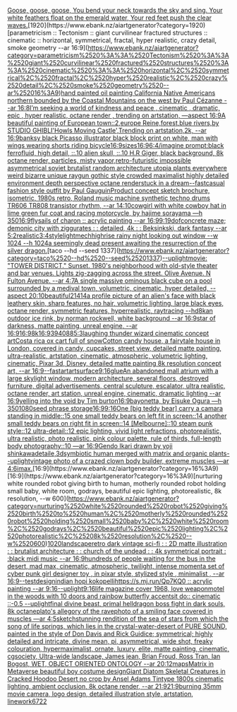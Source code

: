 [Goose, goose, goose,  You bend your neck towards the sky and sing.  Your white feathers float on the emerald water,  Your red feet push the clear waves.](https://www.ebank.nz/aiartgenerator?category=Goose%2C%2520goose%2C%2520goose%2C%2520%2520You%2520bend%2520your%2520neck%2520towards%2520the%2520sky%2520and%2520sing.%2520%2520Your%2520white%2520feathers%2520float%2520on%2520the%2520emerald%2520water%2C%2520%2520Your%2520red%2520feet%2520push%2520the%2520clear%2520waves.)[1920](https://www.ebank.nz/aiartgenerator?category=1920)[parametricism :: Tectonism :: giant curvilinear fractured structures :: cinematic :: horizontal, symmetrical, fractal, hyper realistic, crazy detail, smoke geometry --ar 16:9](https://www.ebank.nz/aiartgenerator?category=parametricism%2520%3A%3A%2520Tectonism%2520%3A%3A%2520giant%2520curvilinear%2520fractured%2520structures%2520%3A%3A%2520cinematic%2520%3A%3A%2520horizontal%2C%2520symmetrical%2C%2520fractal%2C%2520hyper%2520realistic%2C%2520crazy%2520detail%2C%2520smoke%2520geometry%2520--ar%252016%3A9)[hand painted oil painting California Native Americans northern bounded by the Coastal Mountains on the west by Paul Cézanne --ar 16:8](https://www.ebank.nz/aiartgenerator?category=hand%2520painted%2520oil%2520painting%2520California%2520Native%2520Americans%2520northern%2520bounded%2520by%2520the%2520Coastal%2520Mountains%2520on%2520the%2520west%2520by%2520Paul%2520C%C3%A9zanne%2520--ar%252016%3A8)[I’m seeking a world of kindness and peace , cinematic , dramatic, epic , hyper realistic, octane render , trending on artstation, —aspect 16:9](https://www.ebank.nz/aiartgenerator?category=I%E2%80%99m%2520seeking%2520a%2520world%2520of%2520kindness%2520and%2520peace%2520%2C%2520cinematic%2520%2C%2520dramatic%2C%2520epic%2520%2C%2520hyper%2520realistic%2C%2520octane%2520render%2520%2C%2520trending%2520on%2520artstation%2C%2520%E2%80%94aspect%252016%3A9)[A beautiful painting of European town::2,europe Reine,forest,blue rivers,by STUDIO GHIBLI'Howls Moving Castle',Trending on artstation,2k, --ar 16:9](https://www.ebank.nz/aiartgenerator?category=A%2520beautiful%2520painting%2520of%2520European%2520town%3A%3A2%2Ceurope%2520Reine%2Cforest%2Cblue%2520rivers%2Cby%2520STUDIO%2520GHIBLI%27Howls%2520Moving%2520Castle%27%2CTrending%2520on%2520artstation%2C2k%2C%2520--ar%252016%3A9)[banksy black Picasso illustrator black block print on white, man with wings wearing shorts riding bicycle](https://www.ebank.nz/aiartgenerator?category=banksy%2520black%2520Picasso%2520illustrator%2520black%2520block%2520print%2520on%2520white%2C%2520man%2520with%2520wings%2520wearing%2520shorts%2520riding%2520bicycle)[16:9](https://www.ebank.nz/aiartgenerator?category=16%3A9)[sizes](https://www.ebank.nz/aiartgenerator?category=sizes)[16:9](https://www.ebank.nz/aiartgenerator?category=16%3A9)[6:4](https://www.ebank.nz/aiartgenerator?category=6%3A4)[/imagine prompt:black ferrofluid, high detail, ::.10 alien skull, ::.10 H.R Giger, black background, 8k octane render, particles, misty vapor,](https://www.ebank.nz/aiartgenerator?category=/imagine%2520prompt%3Ablack%2520ferrofluid%2C%2520high%2520detail%2C%2520%3A%3A.10%2520alien%2520skull%2C%2520%3A%3A.10%2520H.R%2520Giger%2C%2520black%2520background%2C%25208k%2520octane%2520render%2C%2520particles%2C%2520misty%2520vapor%2C)[retro-futuristic impossible asymmetrical soviet brutalist random architecture utopia plants everywhere weird bizarre unique raygun gothic style crowded maximalist highly detailed environment depth perspective octane render](https://www.ebank.nz/aiartgenerator?category=retro-futuristic%2520impossible%2520asymmetrical%2520soviet%2520brutalist%2520random%2520architecture%2520utopia%2520plants%2520everywhere%2520weird%2520bizarre%2520unique%2520raygun%2520gothic%2520style%2520crowded%2520maximalist%2520highly%2520detailed%2520environment%2520depth%2520perspective%2520octane%2520render)[stuck in a dream](https://www.ebank.nz/aiartgenerator?category=stuck%2520in%2520a%2520dream)[--fast](https://www.ebank.nz/aiartgenerator?category=--fast)[casual fashion style outfit by Paul Gauguin](https://www.ebank.nz/aiartgenerator?category=casual%2520fashion%2520style%2520outfit%2520by%2520Paul%2520Gauguin)[Product concept sketch brochure, isometric, 1980s retro, Roland music machine synthetic techno drums TR606 TR808 transistor rhythm, --ar 14:10](https://www.ebank.nz/aiartgenerator?category=Product%2520concept%2520sketch%2520brochure%2C%2520isometric%2C%25201980s%2520retro%2C%2520Roland%2520music%2520machine%2520synthetic%2520techno%2520drums%2520TR606%2520TR808%2520transistor%2520rhythm%2C%2520--ar%252014%3A10)[cowgirl with white cowboy hat in lime green fur coat and racing motorcycle, by hajime sorayama —h 350](https://www.ebank.nz/aiartgenerator?category=cowgirl%2520with%2520white%2520cowboy%2520hat%2520in%2520lime%2520green%2520fur%2520coat%2520and%2520racing%2520motorcycle%2C%2520by%2520hajime%2520sorayama%2520%E2%80%94h%2520350)[16:9](https://www.ebank.nz/aiartgenerator?category=16%3A9)[fly](https://www.ebank.nz/aiartgenerator?category=fly)[sails of charon :: acrylic painting --ar 16:9](https://www.ebank.nz/aiartgenerator?category=sails%2520of%2520charon%2520%3A%3A%2520acrylic%2520painting%2520--ar%252016%3A9)[9:19](https://www.ebank.nz/aiartgenerator?category=9%3A19)[dof](https://www.ebank.nz/aiartgenerator?category=dof)[concrete maze; demonic city with ziggurates : : detailed, 4k : : Beksinkski, dark fantasy --ar 5:2](https://www.ebank.nz/aiartgenerator?category=concrete%2520maze%3B%2520demonic%2520city%2520with%2520ziggurates%2520%3A%2520%3A%2520detailed%2C%25204k%2520%3A%2520%3A%2520Beksinkski%2C%2520dark%2520fantasy%2520--ar%25205%3A2)[realistic](https://www.ebank.nz/aiartgenerator?category=realistic)[3:4](https://www.ebank.nz/aiartgenerator?category=3%3A4)[style](https://www.ebank.nz/aiartgenerator?category=style)[light](https://www.ebank.nz/aiartgenerator?category=light)[mech](https://www.ebank.nz/aiartgenerator?category=mech)[highrise rainy night looking out window --w 1024 --h 1024](https://www.ebank.nz/aiartgenerator?category=highrise%2520rainy%2520night%2520looking%2520out%2520window%2520--w%25201024%2520--h%25201024)[a seemingly dead present awaiting the resurrection of the silver dragon.](https://www.ebank.nz/aiartgenerator?category=a%2520seemingly%2520dead%2520present%2520awaiting%2520the%2520resurrection%2520of%2520the%2520silver%2520dragon.)[taco --hd --seed 1337](https://www.ebank.nz/aiartgenerator?category=taco%2520--hd%2520--seed%25201337)[--uplight](https://www.ebank.nz/aiartgenerator?category=--uplight)[movie: "TOWER DISTRICT."  Sunset.  1980's neighborhood with old-style theater and bar venues.  Lights zig-zagging across the street.  Olive Avenue.  N Fulton Avenue.  --ar 4:7](https://www.ebank.nz/aiartgenerator?category=movie%3A%2520%22TOWER%2520DISTRICT.%22%2520%2520Sunset.%2520%25201980%27s%2520neighborhood%2520with%2520old-style%2520theater%2520and%2520bar%2520venues.%2520%2520Lights%2520zig-zagging%2520across%2520the%2520street.%2520%2520Olive%2520Avenue.%2520%2520N%2520Fulton%2520Avenue.%2520%2520--ar%25204%3A7)[A single massive ominous black cube on a pool surrounded by a medival town, volumetric, cinematic, hyper detailed, --aspect 20:10](https://www.ebank.nz/aiartgenerator?category=A%2520single%2520massive%2520ominous%2520black%2520cube%2520on%2520a%2520pool%2520surrounded%2520by%2520a%2520medival%2520town%2C%2520volumetric%2C%2520cinematic%2C%2520hyper%2520detailed%2C%2520--aspect%252020%3A10)[beautiful](https://www.ebank.nz/aiartgenerator?category=beautiful)[21414](https://www.ebank.nz/aiartgenerator?category=21414)[a profile picture of an alien's face with black leathery skin, sharp features, no hair, volumetric lighting, large black eyes, octane render, symmetric features, hyperrealistic, raytracing --hd](https://www.ebank.nz/aiartgenerator?category=a%2520profile%2520picture%2520of%2520an%2520alien%27s%2520face%2520with%2520black%2520leathery%2520skin%2C%2520sharp%2520features%2C%2520no%2520hair%2C%2520volumetric%2520lighting%2C%2520large%2520black%2520eyes%2C%2520octane%2520render%2C%2520symmetric%2520features%2C%2520hyperrealistic%2C%2520raytracing%2520--hd)[8k](https://www.ebank.nz/aiartgenerator?category=8k)[an outdoor ice rink, by norman rockwell, white background --ar 16:9](https://www.ebank.nz/aiartgenerator?category=an%2520outdoor%2520ice%2520rink%2C%2520by%2520norman%2520rockwell%2C%2520white%2520background%2520--ar%252016%3A9)[star of darkness, matte painting, unreal engine, --ar 16:9](https://www.ebank.nz/aiartgenerator?category=star%2520of%2520darkness%2C%2520matte%2520painting%2C%2520unreal%2520engine%2C%2520--ar%252016%3A9)[16:9](https://www.ebank.nz/aiartgenerator?category=16%3A9)[8k](https://www.ebank.nz/aiartgenerator?category=8k)[16:9](https://www.ebank.nz/aiartgenerator?category=16%3A9)[3940](https://www.ebank.nz/aiartgenerator?category=3940)[88](https://www.ebank.nz/aiartgenerator?category=88)[5:3](https://www.ebank.nz/aiartgenerator?category=5%3A3)[laughing thunder wizard cinematic concept art](https://www.ebank.nz/aiartgenerator?category=laughing%2520thunder%2520wizard%2520cinematic%2520concept%2520art)[Costa rica ox cart full of snow](https://www.ebank.nz/aiartgenerator?category=Costa%2520rica%2520ox%2520cart%2520full%2520of%2520snow)[Cotton candy house, a fairytale house in London, covered in  candy, cupcakes, street view, detailed matte painting, ultra-realistic, artstation, cinematic, atmospheric, volumetric lighting, cinematic, Pixar 3d, Disney, detailed matte painting 8k resolution concept art, --ar 16:9](https://www.ebank.nz/aiartgenerator?category=Cotton%2520candy%2520house%2C%2520a%2520fairytale%2520house%2520in%2520London%2C%2520covered%2520in%2520%2520candy%2C%2520cupcakes%2C%2520street%2520view%2C%2520detailed%2520matte%2520painting%2C%2520ultra-realistic%2C%2520artstation%2C%2520cinematic%2C%2520atmospheric%2C%2520volumetric%2520lighting%2C%2520cinematic%2C%2520Pixar%25203d%2C%2520Disney%2C%2520detailed%2520matte%2520painting%25208k%2520resolution%2520concept%2520art%2C%2520--ar%252016%3A9)[--fast](https://www.ebank.nz/aiartgenerator?category=--fast)[art](https://www.ebank.nz/aiartgenerator?category=art)[art](https://www.ebank.nz/aiartgenerator?category=art)[surface](https://www.ebank.nz/aiartgenerator?category=surface)[9:16](https://www.ebank.nz/aiartgenerator?category=9%3A16)[glue](https://www.ebank.nz/aiartgenerator?category=glue)[An abandoned mall atrium with a large skylight window, modern architecture, several floors, destroyed furniture, digital advertisements, central sculpture, escalator, ultra realistic, octane render, art station, unreal engine, cinematic, dramatic lighting --ar 16:9](https://www.ebank.nz/aiartgenerator?category=An%2520abandoned%2520mall%2520atrium%2520with%2520a%2520large%2520skylight%2520window%2C%2520modern%2520architecture%2C%2520several%2520floors%2C%2520destroyed%2520furniture%2C%2520digital%2520advertisements%2C%2520central%2520sculpture%2C%2520escalator%2C%2520ultra%2520realistic%2C%2520octane%2520render%2C%2520art%2520station%2C%2520unreal%2520engine%2C%2520cinematic%2C%2520dramatic%2520lighting%2520--ar%252016%3A9)[yelling into the void by Tim burton](https://www.ebank.nz/aiartgenerator?category=yelling%2520into%2520the%2520void%2520by%2520Tim%2520burton)[16:9](https://www.ebank.nz/aiartgenerator?category=16%3A9)[bayonetta, by Eisuke Ogura —h 350](https://www.ebank.nz/aiartgenerator?category=bayonetta%2C%2520by%2520Eisuke%2520Ogura%2520%E2%80%94h%2520350)[1080](https://www.ebank.nz/aiartgenerator?category=1080)[seed phrase storage](https://www.ebank.nz/aiartgenerator?category=seed%2520phrase%2520storage)[16:9](https://www.ebank.nz/aiartgenerator?category=16%3A9)[9:16](https://www.ebank.nz/aiartgenerator?category=9%3A16)[One [big teddy bear] carry a camara standing in middle::15 one small teddy bears on left fit in screen::14 another small teddy bears on right fit in screen::14 [Melbourne]::10 steam punk style::12 ultra-detail::12 epic lighting, vivid light refractions, photorealistic, ultra realistic, photo realistic, pink colour palette, rule of thirds, full-length body photography::10 —ar 16:9](https://www.ebank.nz/aiartgenerator?category=One%2520%5Bbig%2520teddy%2520bear%5D%2520carry%2520a%2520camara%2520standing%2520in%2520middle%3A%3A15%2520one%2520small%2520teddy%2520bears%2520on%2520left%2520fit%2520in%2520screen%3A%3A14%2520another%2520small%2520teddy%2520bears%2520on%2520right%2520fit%2520in%2520screen%3A%3A14%2520%5BMelbourne%5D%3A%3A10%2520steam%2520punk%2520style%3A%3A12%2520ultra-detail%3A%3A12%2520epic%2520lighting%2C%2520vivid%2520light%2520refractions%2C%2520photorealistic%2C%2520ultra%2520realistic%2C%2520photo%2520realistic%2C%2520pink%2520colour%2520palette%2C%2520rule%2520of%2520thirds%2C%2520full-length%2520body%2520photography%3A%3A10%2520%E2%80%94ar%252016%3A9)[Gendo Ikari drawn by yoji shinkawa](https://www.ebank.nz/aiartgenerator?category=Gendo%2520Ikari%2520drawn%2520by%2520yoji%2520shinkawa)[detaile,3d](https://www.ebank.nz/aiartgenerator?category=detaile%2C3d)[symbiotic human merged with matrix and organic plants](https://www.ebank.nz/aiartgenerator?category=symbiotic%2520human%2520merged%2520with%2520matrix%2520and%2520organic%2520plants)[--uplight](https://www.ebank.nz/aiartgenerator?category=--uplight)[vintage photo of a crazed clown body builder, extreme muscles —ar 4:6](https://www.ebank.nz/aiartgenerator?category=vintage%2520photo%2520of%2520a%2520crazed%2520clown%2520body%2520builder%2C%2520extreme%2520muscles%2520%E2%80%94ar%25204%3A6)[imax.](https://www.ebank.nz/aiartgenerator?category=imax.)[16:9](https://www.ebank.nz/aiartgenerator?category=16%3A9)[16:9](https://www.ebank.nz/aiartgenerator?category=16%3A9)[nurturing white rounded robot giving birth to human, motherly rounded robot holding small baby, white room, godrays, beautiful epic lighting, photorealistic, 8k resolution, --w 600](https://www.ebank.nz/aiartgenerator?category=nurturing%2520white%2520rounded%2520robot%2520giving%2520birth%2520to%2520human%2C%2520motherly%2520rounded%2520robot%2520holding%2520small%2520baby%2C%2520white%2520room%2C%2520godrays%2C%2520beautiful%2520epic%2520lighting%2C%2520photorealistic%2C%25208k%2520resolution%2C%2520--w%2520600)[1020](https://www.ebank.nz/aiartgenerator?category=1020)[landscape](https://www.ebank.nz/aiartgenerator?category=landscape)[retro dark vintage sci-fi : : 2D matte illustration : : brutalist architecture : : church of the undead : : 4k symmetrical portrait : :](https://www.ebank.nz/aiartgenerator?category=retro%2520dark%2520vintage%2520sci-fi%2520%3A%2520%3A%25202D%2520matte%2520illustration%2520%3A%2520%3A%2520brutalist%2520architecture%2520%3A%2520%3A%2520church%2520of%2520the%2520undead%2520%3A%2520%3A%25204k%2520symmetrical%2520portrait%2520%3A%2520%3A)[black midi music --ar 16:9](https://www.ebank.nz/aiartgenerator?category=black%2520midi%2520music%2520--ar%252016%3A9)[hundreds of people waiting for the bus in the desert, mad max, cinematic, atmospheric, twilight, intense moment](https://www.ebank.nz/aiartgenerator?category=hundreds%2520of%2520people%2520waiting%2520for%2520the%2520bus%2520in%2520the%2520desert%2C%2520mad%2520max%2C%2520cinematic%2C%2520atmospheric%2C%2520twilight%2C%2520intense%2520moment)[a set of cyber punk  girl designer toy , in pixar style, stylized style , minimalist , --ar 16:9](https://www.ebank.nz/aiartgenerator?category=a%2520set%2520of%2520cyber%2520punk%2520%2520girl%2520designer%2520toy%2520%2C%2520in%2520pixar%2520style%2C%2520stylized%2520style%2520%2C%2520minimalist%2520%2C%2520--ar%252016%3A9)[--test](https://www.ebank.nz/aiartgenerator?category=--test)[design](https://www.ebank.nz/aiartgenerator?category=design)[indian hopi kokopelli](https://www.ebank.nz/aiartgenerator?category=indian%2520hopi%2520kokopelli)[https://s.mj.run/Qp7KQ0  :: acrylic painting --ar 9:16](https://www.ebank.nz/aiartgenerator?category=https%3A//s.mj.run/Qp7KQ0%2520%2520%3A%3A%2520acrylic%2520painting%2520--ar%25209%3A16)[--uplight](https://www.ebank.nz/aiartgenerator?category=--uplight)[9:16](https://www.ebank.nz/aiartgenerator?category=9%3A16)[life magazine cover 1968, love weapon](https://www.ebank.nz/aiartgenerator?category=life%2520magazine%2520cover%25201968%2C%2520love%2520weapon)[motel in the woods with 10 doors and rainbow butterfly accents](https://www.ebank.nz/aiartgenerator?category=motel%2520in%2520the%2520woods%2520with%252010%2520doors%2520and%2520rainbow%2520butterfly%2520accents)[it do:: cinematic ::-0.5 --uplight](https://www.ebank.nz/aiartgenerator?category=it%2520do%3A%3A%2520cinematic%2520%3A%3A-0.5%2520--uplight)[final divine beast, primal helldragon boss fight in dark souls, 8k octane](https://www.ebank.nz/aiartgenerator?category=final%2520divine%2520beast%2C%2520primal%2520helldragon%2520boss%2520fight%2520in%2520dark%2520souls%2C%25208k%2520octane)[plato's allegory of the rave](https://www.ebank.nz/aiartgenerator?category=plato%27s%2520allegory%2520of%2520the%2520rave)[photo of a smiling face covered in muscles —ar 4:5](https://www.ebank.nz/aiartgenerator?category=photo%2520of%2520a%2520smiling%2520face%2520covered%2520in%2520muscles%2520%E2%80%94ar%25204%3A5)[sketch](https://www.ebank.nz/aiartgenerator?category=sketch)[stunning rendition of the sea of stars from which the song of life springs, which lies in the crystal-water-desert of PURE SOUND, painted in the style of Don Davis and Rick Guidice; symmetrical; highly detailed and intricate, divine mean, pi, asymmetrical, wide shot, freaky colouration, hypermaximalist, ornate, luxury, elite, matte painting, cinematic, cgsociety, Ultra-wide landscape, James jean, Brian Froud, Ross Tran, Ian Bogost, WET, OBJECT ORIENTED ONTOLOGY --ar 20:12](https://www.ebank.nz/aiartgenerator?category=stunning%2520rendition%2520of%2520the%2520sea%2520of%2520stars%2520from%2520which%2520the%2520song%2520of%2520life%2520springs%2C%2520which%2520lies%2520in%2520the%2520crystal-water-desert%2520of%2520PURE%2520SOUND%2C%2520painted%2520in%2520the%2520style%2520of%2520Don%2520Davis%2520and%2520Rick%2520Guidice%3B%2520symmetrical%3B%2520highly%2520detailed%2520and%2520intricate%2C%2520divine%2520mean%2C%2520pi%2C%2520asymmetrical%2C%2520wide%2520shot%2C%2520freaky%2520colouration%2C%2520hypermaximalist%2C%2520ornate%2C%2520luxury%2C%2520elite%2C%2520matte%2520painting%2C%2520cinematic%2C%2520cgsociety%2C%2520Ultra-wide%2520landscape%2C%2520James%2520jean%2C%2520Brian%2520Froud%2C%2520Ross%2520Tran%2C%2520Ian%2520Bogost%2C%2520WET%2C%2520OBJECT%2520ORIENTED%2520ONTOLOGY%2520--ar%252020%3A12)[maps](https://www.ebank.nz/aiartgenerator?category=maps)[Matrix in Metaverse beautiful boy costume design](https://www.ebank.nz/aiartgenerator?category=Matrix%2520in%2520Metaverse%2520beautiful%2520boy%2520costume%2520design)[Giant Diatom Skeletal Creatures in Cracked Hoodoo Desert no crop by Ansel Adams Tintype 1800s cinematic lighting, ambient occlusion, 8k octane render, --ar 21:9](https://www.ebank.nz/aiartgenerator?category=Giant%2520Diatom%2520Skeletal%2520Creatures%2520in%2520Cracked%2520Hoodoo%2520Desert%2520no%2520crop%2520by%2520Ansel%2520Adams%2520Tintype%25201800s%2520cinematic%2520lighting%2C%2520ambient%2520occlusion%2C%25208k%2520octane%2520render%2C%2520--ar%252021%3A9)[21:9](https://www.ebank.nz/aiartgenerator?category=21%3A9)[burning 35mm movie camera, logo design, detailed illustration style, artstation, linework](https://www.ebank.nz/aiartgenerator?category=burning%252035mm%2520movie%2520camera%2C%2520logo%2520design%2C%2520detailed%2520illustration%2520style%2C%2520artstation%2C%2520linework)[6722](https://www.ebank.nz/aiartgenerator?category=6722)